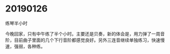 # 20190126

练琴半小时

今晚回家，只有中午练了半个小时。主要还是贝奏，新的体会是，用力弹了一周音阶，目前曲子里面的几个下行音阶都感觉良好。另外三连音继续单独练习，快速慢速，强弱，各种练。
